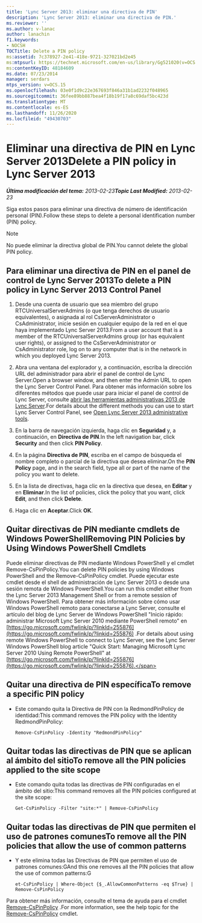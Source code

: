```yaml
---
title: 'Lync Server 2013: eliminar una directiva de PIN'
description: 'Lync Server 2013: eliminar una directiva de PIN.'
ms.reviewer: ''
ms.author: v-lanac
author: lanachin
f1.keywords:
- NOCSH
TOCTitle: Delete a PIN policy
ms:assetid: 7c378927-2e41-418e-9721-327021bd2e45
ms:mtpsurl: https://technet.microsoft.com/en-us/library/Gg521020(v=OCS.15)
ms:contentKeyID: 48184609
ms.date: 07/23/2014
manager: serdars
mtps_version: v=OCS.15
ms.openlocfilehash: 03e0f1d9c22e367693f846a31b1ad2232f048965
ms.sourcegitcommit: 36fee89bb887bea4f18b19f17a8c69daf5bc423d
ms.translationtype: MT
ms.contentlocale: es-ES
ms.lasthandoff: 11/26/2020
ms.locfileid: "49430703"
---
```

# <a name="delete-a-pin-policy-in-lync-server-2013"></a><span data-ttu-id="ec2d4-103">Eliminar una directiva de PIN en Lync Server 2013</span><span class="sxs-lookup"><span data-stu-id="ec2d4-103">Delete a PIN policy in Lync Server 2013</span></span>

<div data-xmlns="http://www.w3.org/1999/xhtml">

<div class="topic" data-xmlns="http://www.w3.org/1999/xhtml" data-msxsl="urn:schemas-microsoft-com:xslt" data-cs="https://msdn.microsoft.com/">

<div data-asp="https://msdn2.microsoft.com/asp">



</div>

<div id="mainSection">

<div id="mainBody"><span data-ttu-id="ec2d4-104">

<span> </span></span><span class="sxs-lookup"><span data-stu-id="ec2d4-104">

<span> </span></span></span>

<span data-ttu-id="ec2d4-105">_**Última modificación del tema:** 2013-02-23_</span><span class="sxs-lookup"><span data-stu-id="ec2d4-105">_**Topic Last Modified:** 2013-02-23_</span></span>

<span data-ttu-id="ec2d4-106">Siga estos pasos para eliminar una directiva de número de identificación personal (PIN).</span><span class="sxs-lookup"><span data-stu-id="ec2d4-106">Follow these steps to delete a personal identification number (PIN) policy.</span></span>

<div>


> [!NOTE]  
> <span data-ttu-id="ec2d4-107">No puede eliminar la directiva global de PIN.</span><span class="sxs-lookup"><span data-stu-id="ec2d4-107">You cannot delete the global PIN policy.</span></span>



</div>

<div>

## <a name="to-delete-a-pin-policy-in-lync-server-2013-control-panel"></a><span data-ttu-id="ec2d4-108">Para eliminar una directiva de PIN en el panel de control de Lync Server 2013</span><span class="sxs-lookup"><span data-stu-id="ec2d4-108">To delete a PIN policy in Lync Server 2013 Control Panel</span></span>

1.  <span data-ttu-id="ec2d4-109">Desde una cuenta de usuario que sea miembro del grupo RTCUniversalServerAdmins (o que tenga derechos de usuario equivalentes), o asignada al rol CsServerAdministrator o CsAdministrator, inicie sesión en cualquier equipo de la red en el que haya implementado Lync Server 2013.</span><span class="sxs-lookup"><span data-stu-id="ec2d4-109">From a user account that is a member of the RTCUniversalServerAdmins group (or has equivalent user rights), or assigned to the CsServerAdministrator or CsAdministrator role, log on to any computer that is in the network in which you deployed Lync Server 2013.</span></span>

2.  <span data-ttu-id="ec2d4-110">Abra una ventana del explorador y, a continuación, escriba la dirección URL del administrador para abrir el panel de control de Lync Server.</span><span class="sxs-lookup"><span data-stu-id="ec2d4-110">Open a browser window, and then enter the Admin URL to open the Lync Server Control Panel.</span></span> <span data-ttu-id="ec2d4-111">Para obtener más información sobre los diferentes métodos que puede usar para iniciar el panel de control de Lync Server, consulte [abrir las herramientas administrativas 2013 de Lync Server](lync-server-2013-open-lync-server-administrative-tools.md).</span><span class="sxs-lookup"><span data-stu-id="ec2d4-111">For details about the different methods you can use to start Lync Server Control Panel, see [Open Lync Server 2013 administrative tools](lync-server-2013-open-lync-server-administrative-tools.md).</span></span>

3.  <span data-ttu-id="ec2d4-112">En la barra de navegación izquierda, haga clic en **Seguridad** y, a continuación, en **Directiva de PIN**.</span><span class="sxs-lookup"><span data-stu-id="ec2d4-112">In the left navigation bar, click **Security** and then click **PIN Policy**.</span></span>

4.  <span data-ttu-id="ec2d4-113">En la página **Directiva de PIN**, escriba en el campo de búsqueda el nombre completo o parcial de la directiva que desea eliminar.</span><span class="sxs-lookup"><span data-stu-id="ec2d4-113">On the **PIN Policy** page, and in the search field, type all or part of the name of the policy you want to delete.</span></span>

5.  <span data-ttu-id="ec2d4-114">En la lista de directivas, haga clic en la directiva que desea, en **Editar** y en **Eliminar**.</span><span class="sxs-lookup"><span data-stu-id="ec2d4-114">In the list of policies, click the policy that you want, click **Edit**, and then click **Delete**.</span></span>

6.  <span data-ttu-id="ec2d4-115">Haga clic en **Aceptar**.</span><span class="sxs-lookup"><span data-stu-id="ec2d4-115">Click **OK**.</span></span>

</div>

<div>

## <a name="removing-pin-policies-by-using-windows-powershell-cmdlets"></a><span data-ttu-id="ec2d4-116">Quitar directivas de PIN mediante cmdlets de Windows PowerShell</span><span class="sxs-lookup"><span data-stu-id="ec2d4-116">Removing PIN Policies by Using Windows PowerShell Cmdlets</span></span>

<span data-ttu-id="ec2d4-117">Puede eliminar directivas de PIN mediante Windows PowerShell y el cmdlet Remove-CsPinPolicy.</span><span class="sxs-lookup"><span data-stu-id="ec2d4-117">You can delete PIN policies by using Windows PowerShell and the Remove-CsPinPolicy cmdlet.</span></span> <span data-ttu-id="ec2d4-118">Puede ejecutar este cmdlet desde el shell de administración de Lync Server 2013 o desde una sesión remota de Windows PowerShell.</span><span class="sxs-lookup"><span data-stu-id="ec2d4-118">You can run this cmdlet either from the Lync Server 2013 Management Shell or from a remote session of Windows PowerShell.</span></span> <span data-ttu-id="ec2d4-119">Para obtener más información sobre cómo usar Windows PowerShell remoto para conectarse a Lync Server, consulte el artículo del blog de Lync Server de Windows PowerShell "Inicio rápido: administrar Microsoft Lync Server 2010 mediante PowerShell remoto" en [https://go.microsoft.com/fwlink/p/?linkId=255876](https://go.microsoft.com/fwlink/p/?linkid=255876) .</span><span class="sxs-lookup"><span data-stu-id="ec2d4-119">For details about using remote Windows PowerShell to connect to Lync Server, see the Lync Server Windows PowerShell blog article "Quick Start: Managing Microsoft Lync Server 2010 Using Remote PowerShell" at [https://go.microsoft.com/fwlink/p/?linkId=255876](https://go.microsoft.com/fwlink/p/?linkid=255876).</span></span>

<div>

## <a name="to-remove-a-specific-pin-policy"></a><span data-ttu-id="ec2d4-120">Quitar una directiva de PIN específica</span><span class="sxs-lookup"><span data-stu-id="ec2d4-120">To remove a specific PIN policy</span></span>

  - <span data-ttu-id="ec2d4-121">Este comando quita la Directiva de PIN con la RedmondPinPolicy de identidad:</span><span class="sxs-lookup"><span data-stu-id="ec2d4-121">This command removes the PIN policy with the Identity RedmondPinPolicy:</span></span>
    
        Remove-CsPinPolicy -Identity "RedmondPinPolicy"

</div>

<div>

## <a name="to-remove-all-the-pin-policies-applied-to-the-site-scope"></a><span data-ttu-id="ec2d4-122">Quitar todas las directivas de PIN que se aplican al ámbito del sitio</span><span class="sxs-lookup"><span data-stu-id="ec2d4-122">To remove all the PIN policies applied to the site scope</span></span>

  - <span data-ttu-id="ec2d4-123">Este comando quita todas las directivas de PIN configuradas en el ámbito del sitio:</span><span class="sxs-lookup"><span data-stu-id="ec2d4-123">This command removes all the PIN policies configured at the site scope:</span></span>
    
        Get-CsPinPolicy -Filter "site:*" | Remove-CsPinPolicy

</div>

<div>

## <a name="to-remove-all-the-pin-policies-that-allow-the-use-of-common-patterns"></a><span data-ttu-id="ec2d4-124">Quitar todas las directivas de PIN que permiten el uso de patrones comunes</span><span class="sxs-lookup"><span data-stu-id="ec2d4-124">To remove all the PIN policies that allow the use of common patterns</span></span>

  - <span data-ttu-id="ec2d4-125">Y este elimina todas las Directivas de PIN que permiten el uso de patrones comunes:G</span><span class="sxs-lookup"><span data-stu-id="ec2d4-125">And this one removes all the PIN policies that allow the use of common patterns:G</span></span>
    
        et-CsPinPolicy | Where-Object {$_.AllowCommonPatterns -eq $True} | Remove-CsPinPolicy

</div>

<span data-ttu-id="ec2d4-126">Para obtener más información, consulte el tema de ayuda para el cmdlet [Remove-CsPinPolicy](https://docs.microsoft.com/powershell/module/skype/Remove-CsPinPolicy) .</span><span class="sxs-lookup"><span data-stu-id="ec2d4-126">For more information, see the help topic for the [Remove-CsPinPolicy](https://docs.microsoft.com/powershell/module/skype/Remove-CsPinPolicy) cmdlet.</span></span>

<span data-ttu-id="ec2d4-127"></div>

</div>

<span> </span>

</div>

</div>

</span><span class="sxs-lookup"><span data-stu-id="ec2d4-127"></div>

</div>

<span> </span>

</div>

</div>

</span></span></div>

